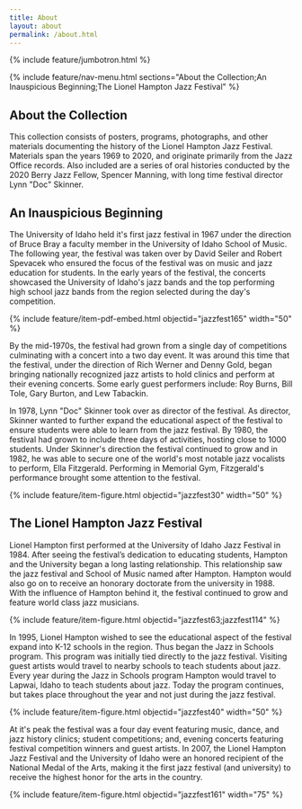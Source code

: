 ```yaml
---
title: About
layout: about
permalink: /about.html
---
```

{% include feature/jumbotron.html %} 

{% include feature/nav-menu.html sections="About the Collection;An Inauspicious Beginning;The Lionel Hampton Jazz Festival" %} 

## About the Collection

This collection consists of posters, programs, photographs, and other materials documenting the history of the Lionel Hampton Jazz Festival. 
Materials span the years 1969 to 2020, and originate primarily from the Jazz Office records. 
Also included are a series of oral histories conducted by the 2020 Berry Jazz Fellow, Spencer Manning, with long time festival director Lynn "Doc" Skinner. 

## An Inauspicious Beginning

The University of Idaho held it's first jazz festival in 1967 under the direction of Bruce Bray a faculty member in the University of Idaho School of Music.
The following year, the festival was taken over by David Seiler and Robert Spevacek who ensured the focus of the festival was on music and jazz education for students. 
In the early years of the festival, the concerts showcased the University of Idaho's jazz bands and the top performing high school jazz bands from the region selected during the day's competition. 

{% include feature/item-pdf-embed.html objectid="jazzfest165" width="50" %}

By the mid-1970s, the festival had grown from a single day of competitions culminating with a concert into a two day event. 
It was around this time that the festival, under the direction of Rich Werner and Denny Gold, began bringing nationally recognized jazz artists to hold clinics and perform at their evening concerts. 
Some early guest performers include: Roy Burns, Bill Tole, Gary Burton, and Lew Tabackin. 

In 1978, Lynn "Doc" Skinner took over as director of the festival. 
As director, Skinner wanted to further expand the educational aspect of the festival to ensure students were able to learn from the jazz festival. 
By 1980, the festival had grown to include three days of activities, hosting close to 1000 students. 
Under Skinner's direction the festival continued to grow and in 1982, he was able to secure one of the world's most notable jazz vocalists to perform, Ella Fitzgerald. 
Performing in Memorial Gym, Fitzgerald's performance brought some attention to the festival.

{% include feature/item-figure.html objectid="jazzfest30" width="50" %}

## The Lionel Hampton Jazz Festival

Lionel Hampton first performed at the University of Idaho Jazz Festival in 1984. 
After seeing the festival’s dedication to educating students, Hampton and the University began a long lasting relationship. 
This relationship saw the jazz festival and School of Music named after Hampton. 
Hampton would also go on to receive an honorary doctorate from the university in 1988. 
With the influence of Hampton behind it, the festival continued to grow and feature world class jazz musicians.

{% include feature/item-figure.html objectid="jazzfest63;jazzfest114" %}

In 1995, Lionel Hampton wished to see the educational aspect of the festival expand into K-12 schools in the region. 
Thus began the Jazz in Schools program. This program was initially tied directly to the jazz festival. 
Visiting guest artists would travel to nearby schools to teach students about jazz. 
Every year during the Jazz in Schools program Hampton would travel to Lapwai, Idaho to teach students about jazz. 
Today the program continues, but takes place throughout the year and not just during the jazz festival. 

{% include feature/item-figure.html objectid="jazzfest40" width="50" %}

At it's peak the festival was a four day event featuring music, dance, and jazz history clinics; student competitions; and, evening concerts featuring festival competition winners and guest artists. 
In 2007, the Lionel Hampton Jazz Festival and the University of Idaho were an honored recipient of the National Medal of the Arts, making it the first jazz festival (and university) to receive the highest honor for the arts in the country. 

{% include feature/item-figure.html objectid="jazzfest161" width="75" %}

<div class="clearfix"></div>

